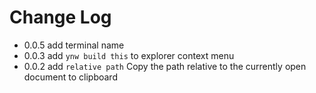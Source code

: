 # Change Log

- 0.0.5 add terminal name
- 0.0.3 add `ynw build this` to explorer context menu
- 0.0.2 add `relative path` Copy the path relative to the currently open document to clipboard
